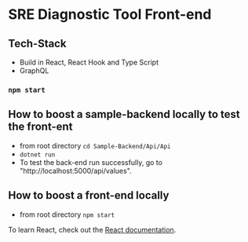 # SRE Diagnostic Tool Front-end

## Tech-Stack

- Build in React, React Hook and Type Script
- GraphQL

### `npm start`

## How to boost a sample-backend locally to test the front-ent

- from root directory `cd Sample-Backend/Api/Api`
- `dotnet run`
- To test the back-end run successfully, go to "http://localhost:5000/api/values".

## How to boost a front-end locally

- from root directory `npm start`

To learn React, check out the [React documentation](https://reactjs.org/).
